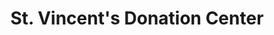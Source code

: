 ---
title: "St. Vincent's Donation Center"
url: /reno/st-vincents-donation-center/
shop: charity
---